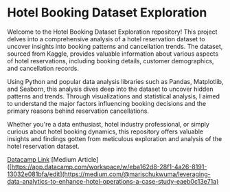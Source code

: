 # Hotel Booking Dataset Exploration
Welcome to the Hotel Booking Dataset Exploration repository! This project delves into a comprehensive analysis of a hotel reservation dataset to uncover insights into booking patterns and cancellation trends. The dataset, sourced from Kaggle, provides valuable information about various aspects of hotel reservations, including booking details, customer demographics, and cancellation records.

Using Python and popular data analysis libraries such as Pandas, Matplotlib, and Seaborn, this analysis dives deep into the dataset to uncover hidden patterns and trends. Through visualizations and statistical analysis, I aimed to understand the major factors influencing booking decisions and the primary reasons behind reservation cancellations.

Whether you're a data enthusiast, hotel industry professional, or simply curious about hotel booking dynamics, this repository offers valuable insights and findings gotten from meticulous exploration and analysis of the hotel reservation dataset.

[Datacamp Link](https://app.datacamp.com/workspace/w/eba162d8-28f1-4a26-8191-13032e081bfa/edit)
[Medium Article]([https://app.datacamp.com/workspace/w/eba162d8-28f1-4a26-8191-13032e081bfa/edit](https://medium.com/@marischukwuma/leveraging-data-analytics-to-enhance-hotel-operations-a-case-study-eaeb0c13e71a)

